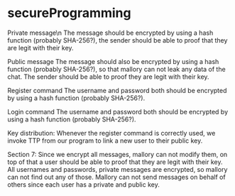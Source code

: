 # secureProgramming
Private message\n
The message should be encrypted by using a hash function (probably SHA-256?), the sender should be able to proof that they are legit with their key.

Public message
The message should also be encrypted by using a hash function (probably SHA-256?), so that mallory can not leak any data of the chat. The sender should be able to proof they are legit with their key.

Register command
The username and password both should be encrypted by using a hash function (probably SHA-256?).

Login command
The username and password both should be encrypted by using a hash function (probably SHA-256?).

Key distribution:
Whenever the register command is correctly used, we invoke TTP from our program to link a new user to their public key.

Section 7:
Since we encrypt all messages, mallory can not modify them, on top of that a user should be able to proof that they are legit with their key.
All usernames and passwords, private messages are encrypted, so mallory can not find out any of those.
Mallory can not send messages on behalf of others since each user has a private and public key.

